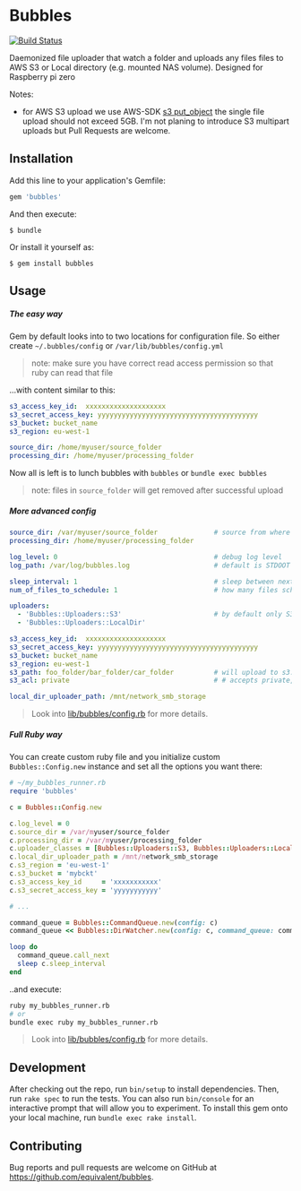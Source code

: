 # Bubbles

[![Build Status](https://travis-ci.org/equivalent/bubbles.svg?branch=master)](https://travis-ci.org/equivalent/bubbles)

Daemonized file uploader that watch a folder and uploads any files files
to AWS S3 or Local directory (e.g. mounted NAS volume). Designed for Raspberry pi zero


Notes:

* for AWS S3 upload we use AWS-SDK [s3 put_object](http://docs.aws.amazon.com/sdkforruby/api/Aws/S3/Client.html#put_object-instance_method) the single file upload should not exceed 5GB. I'm not planing to introduce S3 multipart uploads but Pull Requests are welcome.


## Installation

Add this line to your application's Gemfile:

```ruby
gem 'bubbles'
```

And then execute:

    $ bundle

Or install it yourself as:

    $ gem install bubbles

## Usage

##### The easy way

Gem by default looks into to two locations for configuration file. So
either create `~/.bubbles/config` or `/var/lib/bubbles/config.yml`

> note: make sure you have correct read access permission so that ruby
> can read that file

...with content similar to this:

```yml
s3_access_key_id:  xxxxxxxxxxxxxxxxxxxx
s3_secret_access_key: yyyyyyyyyyyyyyyyyyyyyyyyyyyyyyyyyyyyyyyy
s3_bucket: bucket_name
s3_region: eu-west-1

source_dir: /home/myuser/source_folder
processing_dir: /home/myuser/processing_folder
```

Now all is left is to lunch bubbles with  `bubbles` or `bundle exec bubbles`

> note: files in `source_folder` will get removed after successful upload 

##### More advanced config


```yml
source_dir: /var/myuser/source_folder              # source from where to pick up files
processing_dir: /home/myuser/processing_folder

log_level: 0                                       # debug log level
log_path: /var/log/bubbles.log                     # default is STDOOT

sleep_interval: 1                                  # sleep between next command
num_of_files_to_schedule: 1                        # how many files schedule for processing at the same time

uploaders:
  - 'Bubbles::Uploaders::S3'                       # by default only S3 uploader is used
  - 'Bubbles::Uploaders::LocalDir'

s3_access_key_id:  xxxxxxxxxxxxxxxxxxxx
s3_secret_access_key: yyyyyyyyyyyyyyyyyyyyyyyyyyyyyyyyyyyyyyyy
s3_bucket: bucket_name
s3_region: eu-west-1
s3_path: foo_folder/bar_folder/car_folder          # will upload to s3://bucket/foo_folder/bar_folder/car_folder
s3_acl: private                                    # # accepts private, public-read, public-read-write, authenticated-read, aws-exec-read, bucket-owner-read, bucket-owner-full-control

local_dir_uploader_path: /mnt/network_smb_storage
```

> Look into [lib/bubbles/config.rb](https://github.com/equivalent/bubbles/blob/master/lib/bubbles/config.rb) for more details.

##### Full Ruby way

You can create custom ruby file and you initialize custom
`Bubbles::Config.new` instance and set all the options you want there:

```ruby
# ~/my_bubbles_runner.rb
require 'bubbles'

c = Bubbles::Config.new

c.log_level = 0
c.source_dir = /var/myuser/source_folder
c.processing_dir = /var/myuser/processing_folder
c.uploader_classes = [Bubbles::Uploaders::S3, Bubbles::Uploaders::LocalDir]
c.local_dir_uploader_path = /mnt/network_smb_storage
c.s3_region = 'eu-west-1'
c.s3_bucket = 'mybckt'
c.s3_access_key_id     = 'xxxxxxxxxxx'
c.s3_secret_access_key = 'yyyyyyyyyyy'

# ...

command_queue = Bubbles::CommandQueue.new(config: c)
command_queue << Bubbles::DirWatcher.new(config: c, command_queue: command_queue)

loop do
  command_queue.call_next
  sleep c.sleep_interval
end
```

..and execute:

```sh
ruby my_bubbles_runner.rb
# or
bundle exec ruby my_bubbles_runner.rb
```

> Look into [lib/bubbles/config.rb](https://github.com/equivalent/bubbles/blob/master/lib/bubbles/config.rb) for more details.

## Development

After checking out the repo, run `bin/setup` to install dependencies. Then, run `rake spec` to run the tests. You can also run `bin/console` for an interactive prompt that will allow you to experiment.
To install this gem onto your local machine, run `bundle exec rake install`.

## Contributing

Bug reports and pull requests are welcome on GitHub at https://github.com/equivalent/bubbles.


